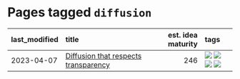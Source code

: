 # Pages tagged `diffusion`

|last_modified|title|est. idea maturity|tags
|:---|:---|---:|:---|
|2023-04-07|[Diffusion that respects transparency](../diffusion-that-respects-transparency.md)|246|[![](https://img.shields.io/badge/tag-completed-d5ffe)](../tags/completed.md) [![](https://img.shields.io/badge/tag-diffusion-e168be)](../tags/diffusion.md) [![](https://img.shields.io/badge/tag-image_processing-96f12e)](../tags/image_processing.md) [![](https://img.shields.io/badge/tag-transparency-5e378d)](../tags/transparency.md)|